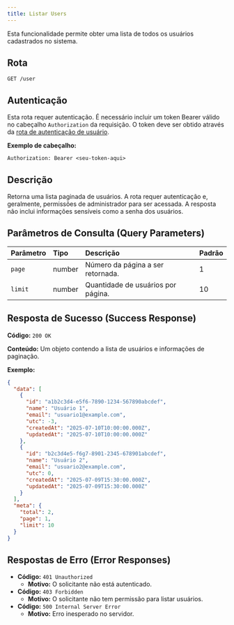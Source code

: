 ```yaml
---
title: Listar Users
---
```


Esta funcionalidade permite obter uma lista de todos os usuários cadastrados no sistema.

## Rota

`GET /user`

## Autenticação

Esta rota requer autenticação. É necessário incluir um token Bearer válido no cabeçalho `Authorization` da requisição. O token deve ser obtido através da [rota de autenticação de usuário](/user/authuser/).

**Exemplo de cabeçalho:**

```
Authorization: Bearer <seu-token-aqui>
```

## Descrição

Retorna uma lista paginada de usuários. A rota requer autenticação e, geralmente, permissões de administrador para ser acessada. A resposta não inclui informações sensíveis como a senha dos usuários.

## Parâmetros de Consulta (Query Parameters)

| Parâmetro | Tipo   | Descrição                          | Padrão |
| :-------- | :----- | :--------------------------------- | :----- |
| `page`    | number | Número da página a ser retornada.  | 1      |
| `limit`   | number | Quantidade de usuários por página. | 10     |

## Resposta de Sucesso (Success Response)

**Código:** `200 OK`

**Conteúdo:** Um objeto contendo a lista de usuários e informações de paginação.

**Exemplo:**

```json
{
  "data": [
    {
      "id": "a1b2c3d4-e5f6-7890-1234-567890abcdef",
      "name": "Usuário 1",
      "email": "usuario1@example.com",
      "utc": -3,
      "createdAt": "2025-07-10T10:00:00.000Z",
      "updatedAt": "2025-07-10T10:00:00.000Z"
    },
    {
      "id": "b2c3d4e5-f6g7-8901-2345-678901abcdef",
      "name": "Usuário 2",
      "email": "usuario2@example.com",
      "utc": 0,
      "createdAt": "2025-07-09T15:30:00.000Z",
      "updatedAt": "2025-07-09T15:30:00.000Z"
    }
  ],
  "meta": {
    "total": 2,
    "page": 1,
    "limit": 10
  }
}
```

## Respostas de Erro (Error Responses)

- **Código:** `401 Unauthorized`
  - **Motivo:** O solicitante não está autenticado.
- **Código:** `403 Forbidden`
  - **Motivo:** O solicitante não tem permissão para listar usuários.
- **Código:** `500 Internal Server Error`
  - **Motivo:** Erro inesperado no servidor.
